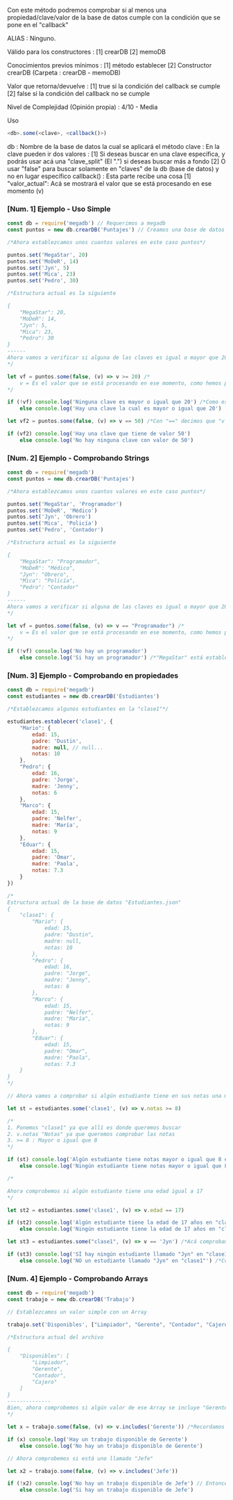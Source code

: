 Con este método podremos comprobar si al menos una propiedad/clave/valor de la base de datos cumple con la condición que se pone en el "callback"

ALIAS :
	Ninguno.

Válido para los constructores :
	[1] crearDB
	[2] memoDB

Conocimientos previos mínimos :
	[1] método establecer
	[2]	Constructor crearDB (Carpeta : crearDB - memoDB)

Valor que retorna/devuelve :
	[1] true si la condición del callback se cumple
	[2] false si la condición del callback no se cumple

Nivel de Complejidad (Opinión propia) :
	4/10 - Media

Uso
```js
<db>.some(<clave>, <callback()>)
```

db : Nombre de la base de datos la cual se aplicará el método
clave : En la clave pueden ir dos valores :
	[1] Si deseas buscar en una clave específica, y podrás usar acá una "clave_split" (El ".") si deseas buscar más a fondo
	[2] O usar "false" para buscar solamente en "claves" de la db (base de datos) y no en lugar específico
callback() : Esta parte recibe una cosa
	[1] "valor_actual": Acá se mostrará el valor que se está procesando en ese momento (v)


### [Num. 1] Ejemplo - Uso Simple
```js
const db = require('megadb') // Requerimos a megadb
const puntos = new db.crearDB('Puntajes') // Creamos una base de datos simple

/*Ahora establezcamos unos cuantos valores en este caso puntos*/

puntos.set('MegaStar', 20)
puntos.set('MoDeR', 14)
puntos.set('Jyn', 5)
puntos.set('Mica', 23)
puntos.set('Pedro', 30)

/*Estructura actual es la siguiente

{
	"MegaStar": 20,
	"MoDeR": 14,
	"Jyn": 5,
	"Mica": 23,
	"Pedro": 30
}
------
Ahora vamos a verificar si alguna de las claves es igual o mayor que 20
*/

let vf = puntos.some(false, (v) => v >= 20) /*
	v = Es el valor que se está procesando en ese momento, como hemos puesto "false", estamos buscando entre claves, y no propiedades, "v" es el valor que verificamos, por eso ponemos "v >= 20", lo que quiere decir "v es mayor o igual que 20"
*/

if (!vf) console.log('Ninguna clave es mayor o igual que 20') /*Como establecimos datos los cuales son mayores y uno igual que 20, retornará el console.log de abajo*/
	else console.log('Hay una clave la cual es mayor o igual que 20')

let vf2 = puntos.some(false, (v) => v == 50) /*Con "==" decimos que "v es igual que 50", como no establecimos ningún dato igual a 50, retornará que no hay a tu consola*/

if (vf2) console.log('Hay una clave que tiene de valor 50')
	else console.log('No hay ninguna clave con valor de 50')

```

### [Num. 2] Ejemplo - Comprobando Strings
```js
const db = require('megadb')
const puntos = new db.crearDB('Puntajes')

/*Ahora establezcamos unos cuantos valores en este caso puntos*/

puntos.set('MegaStar', 'Programador')
puntos.set('MoDeR', 'Médico')
puntos.set('Jyn', 'Obrero')
puntos.set('Mica', 'Policía')
puntos.set('Pedro', 'Contador')

/*Estructura actual es la siguiente

{
	"MegaStar": "Programador",
	"MoDeR": "Médico",
	"Jyn": "Obrero",
	"Mica": "Policía",
	"Pedro": "Contador"
}
------
Ahora vamos a verificar si alguna de las claves es igual o mayor que 20
*/

let vf = puntos.some(false, (v) => v == "Programador") /*
	v = Es el valor que se está procesando en ese momento, como hemos puesto "false", estamos buscando entre claves, y no propiedades, "v" es el valor que verificamos, por eso ponemos "v >= 20", lo que quiere decir "v es mayor o igual que 20"
*/

if (!vf) console.log('No hay un programador')
	else console.log('Si hay un programador') /*"MegaStar" está establecido como "Programador", entonces retornará esto*/

```

### [Num. 3] Ejemplo - Comprobando en propiedades

```js
const db = require('megadb')
const estudiantes = new db.crearDB('Estudiantes')

/*Establezcamos algunos estudiantes en la "clase1"*/

estudiantes.establecer('clase1', {
	"Mario": {
		edad: 15,
		padre: 'Dustin',
		madre: null, // null...
		notas: 10
	},
	"Pedro": {
		edad: 16,
		padre: 'Jorge',
		madre: 'Jenny',
		notas: 6
	},
	"Marco": {
		edad: 15,
		padre: 'Nelfer',
		madre: 'María',
		notas: 9
	},
	"Eduar": {
		edad: 15,
		padre: 'Omar',
		madre: 'Paola',
		notas: 7.3
	}
})

/*
Estructura actual de la base de datos "Estudiantes.json"
{
	"clase1": {
		"Mario": {
			edad: 15,
			padre: "Dustin",
			madre: null,
			notas: 10
		},
		"Pedro": {
			edad: 16,
			padre: "Jorge",
			madre: "Jenny",
			notas: 6
		},
		"Marco": {
			edad: 15,
			padre: "Nelfer",
			madre: "María",
			notas: 9
		},
		"Eduar": {
			edad: 15,
			padre: "Omar",
			madre: "Paola",
			notas: 7.3
	}
}
*/

// Ahora vamos a comprobar si algún estudiante tiene en sus notas una mayor o igual que 8

let st = estudiantes.some('clase1', (v) => v.notas >= 8) 

/*
1. Ponemos "clase1" ya que allí es donde queremos buscar
2. v.notas "Notas" ya que queremos comprobar las notas
3. >= 8 : Mayor o igual que 8
*/

if (st) console.log('Algún estudiante tiene notas mayor o igual que 8 en "clase1"') // Retornará esto, ya que establecimos algún estudiante con notas mayor o igual que 8 (Marco, Mario)
	else console.log('Ningún estudiante tiene notas mayor o igual que 8 en "clase1"')

/*

Ahora comprobemos si algún estudiante tiene una edad igual a 17
*/

let st2 = estudiantes.some('clase1', (v) => v.edad == 17)

if (st2) console.log('Algún estudiante tiene la edad de 17 años en "clase1"')
	else console.log('Ningún estudiante tiene la edad de 17 años en "clase1"') /*Retornará esto*/

let st3 = estudiantes.some("clase1", (v) => v == 'Jyn') /*Acá comprobamos si alguna propiedad llamada "Jyn" está dentro de la clave "clase1", como no ponemos ningún . luego de v, significa que no estamos entrando en ninguna propiedad*/

if (st3) console.log('SÍ hay ningún estudiante llamado "Jyn" en "clase1"') 
	else console.log('NO un estudiante llamado "Jyn" en "clase1"') /*Como no está la propiedad "Jyn" EN "clase1", retornará esto*/

```

### [Num. 4] Ejemplo - Comprobando Arrays
```js
const db = require('megadb')
const trabajo = new db.crearDB('Trabajo')

// Establezcamos un valor simple con un Array

trabajo.set('Disponibles', ["Limpiador", "Gerente", "Contador", "Cajero"])

/*Estructura actual del archivo 

{
	"Disponibles": [
		"Limpiador", 
		"Gerente", 
		"Contador", 
		"Cajero"
	]
}
--------------
Bien, ahora comprobemos si algún valor de ese Array se incluye "Gerente"
*/

let x = trabajo.some(false, (v) => v.includes('Gerente')) /*Recordamos poner "false", ya que no está dentro de una clave*/

if (x) console.log('Hay un trabajo disponible de Gerente')
	else console.log('No hay un trabajo disponible de Gerente')

// Ahora comprobemos si está uno llamado "Jefe"

let x2 = trabajo.some(false, (v) => v.includes('Jefe'))

if (!x2) console.log('No hay un trabajo disponible de Jefe') // Entonces retornará esto, ya que no está "Jefe" en el array
	else console.log('Si hay un trabajo disponible de Jefe')
```